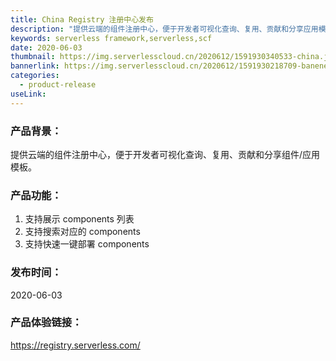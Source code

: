 ```yaml
---
title: China Registry 注册中心发布
description: "提供云端的组件注册中心，便于开发者可视化查询、复用、贡献和分享应用模板。"
keywords: serverless framework,serverless,scf
date: 2020-06-03
thumbnail: https://img.serverlesscloud.cn/2020612/1591930340533-china.jpg
bannerlink: https://img.serverlesscloud.cn/2020612/1591930218709-banener.jpg
categories:
  - product-release
useLink: 
---
```


### 产品背景：
提供云端的组件注册中心，便于开发者可视化查询、复用、贡献和分享组件/应用模板。

### 产品功能：
1. 支持展示 components 列表
2. 支持搜索对应的 components
3. 支持快速一键部署 components

### 发布时间：
2020-06-03

### 产品体验链接：
https://registry.serverless.com/
